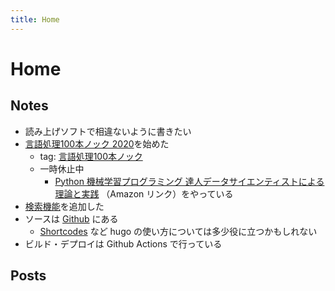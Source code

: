 ```yaml
---
title: Home
---
```


# Home

## Notes
- 読み上げソフトで相違ないように書きたい
- [言語処理100本ノック 2020](https://nlp100.github.io/ja/)を始めた
	- tag: [言語処理100本ノック](/tags/言語処理100本ノック/)
	- 一時休止中
		- [Python 機械学習プログラミング 達人データサイエンティストによる理論と実践](https://amzn.to/2AlOqeD) （Amazon リンク）をやっている
- [検索機能](/search/)を追加した
- ソースは [Github](https://github.com/tbsmcd/tbsmcd.github.io/tree/source) にある
	- [Shortcodes](https://gohugo.io/content-management/shortcodes/) など hugo の使い方については多少役に立つかもしれない
- ビルド・デプロイは Github Actions で行っている

## Posts

